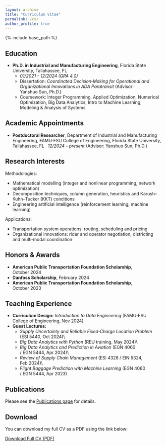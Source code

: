 ```yaml
---
layout: archive
title: "Curriculum Vitae"
permalink: /cv/
author_profile: true
---
```


{% include base_path %}

<h2>Education</h2>

* **Ph.D. in Industrial and Manufacturing Engineering**, Florida State University, Tallahassee, FL &nbsp;
  * *01/2021 – 12/2024 (GPA 4.0)*
  * Dissertation: *Coordinated Decision‑Making for Operational and Organizational Innovations in ADA Paratransit* (Advisor: Yanshuo Sun, Ph.D.)
  * Coursework: Integer Programming, Applied Optimization, Numerical Optimization, Big Data Analytics, Intro to Machine Learning, Modeling \& Analysis of Systems


<h2>Academic Appointments</h2>

* **Postdoctoral Researcher**, Department of Industrial and Manufacturing Engineering, FAMU‑FSU College of Engineering, Florida State University, Tallahassee, FL &nbsp;
  *12/2024 – present* (Advisor: Yanshuo Sun, Ph.D.)


<h2>Research Interests</h2>

Methodologies:

* Mathematical modelling (integer and nonlinear programming, network optimization)
* Decomposition techniques, column generation, heuristics and Karush–Kuhn–Tucker (KKT) conditions
* Engineering artificial intelligence (reinforcement learning, machine learning)

Applications:

* Transportation system operations: routing, scheduling and pricing
* Organizational innovations: rider and operator negotiation, districting and multi‑modal coordination

<h2>Honors &amp; Awards</h2>

* **American Public Transportation Foundation Scholarship**, October 2024
* **Danfoss Scholarship**, February 2024
* **American Public Transportation Foundation Scholarship**, October 2023


<h2>Teaching Experience</h2>

* **Curriculum Design:** *Introduction to Data Engineering* (FAMU‑FSU College of Engineering, Nov 2024)
* **Guest Lectures:** 
  * *Supply Uncertainty and Reliable Fixed‑Charge Location Problem* (ESI 5440, Oct 2024)\
  * *Big Data Analytics with Python* (REU training, May 2024)\
  * *Big Data Analytics and Prediction in Aviation* (EGN 4060 / EGN 5444, Apr 2024)\
  * *Review of Supply Chain Management* (ESI 4326 / EIN 5324, Feb 2024)\
  * *Flight Baggage Prediction with Machine Learning* (EGN 4060 / EGN 5444, Apr 2023)

<h2>Publications</h2>

<p> Please see the <a href="{{ site.baseurl }}/publications/">Publications page</a> for details.</p>


<h2>Download</h2>

<p>You can download my full CV as a PDF using the link below:</p>

<p><a href="{{ site.baseurl }}/files/cv.pdf" class="btn btn--primary">Download Full CV (PDF)</a></p>
